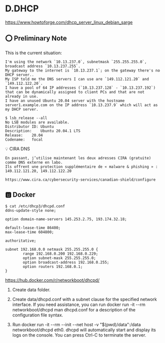 # D.DHCP

https://www.howtoforge.com/dhcp_server_linux_debian_sarge

## :o: Preliminary Note

This is the current situation:

```
I'm using the network `10.13.237.0`, subnetmask `255.255.255.0`, broadcast address `10.13.237.255`.
My gateway to the internet is `10.13.237.1`; on the gateway there's no DHCP server..
My ISP told me the DNS servers I can use are `149.112.121.20` and `149.112.122.20`.
I have a pool of 64 IP addresses (`10.13.237.128` - `10.13.237.192`) that can be dynamically assigned to client PCs and that are not already in use.
I have an unused Ubuntu 20.04 server with the hostname server1.example.com on the IP address `10.13.237.9` which will act as my DHCP server.
```

```
$ lsb_release --all
No LSB modules are available.
Distributor ID:	Ubuntu
Description:	Ubuntu 20.04.1 LTS
Release:	20.04
Codename:	focal
```


:bulb: CIRA DNS
```
En passant, j’utilise maintenant les deux adresses CIRA (gratuite) comme DNS externe en labo.
Ils offrent une protection supplémentaire de « malware & phishing » : 149.112.121.20, 149.112.122.20
 
https://www.cira.ca/cybersecurity-services/canadian-shield/configure
```

## :b: Docker


```
$ cat /etc/dhcp3/dhcpd.conf
ddns-update-style none;

option domain-name-servers 145.253.2.75, 193.174.32.18;

default-lease-time 86400;
max-lease-time 604800;

authoritative;

subnet 192.168.0.0 netmask 255.255.255.0 {
        range 192.168.0.200 192.168.0.229;
        option subnet-mask 255.255.255.0;
        option broadcast-address 192.168.0.255;
        option routers 192.168.0.1;
}
```

https://hub.docker.com/r/networkboot/dhcpd/

1. Create data folder.

1. Create data/dhcpd.conf with a subnet clause for the specified network interface. If you need assistance, you can run docker run -it --rm networkboot/dhcpd man dhcpd.conf for a description of the configuration file syntax.

1. Run docker run -it --rm --init --net host -v "$(pwd)/data":/data networkboot/dhcpd eth0. dhcpd will automatically start and display its logs on the console. You can press Ctrl-C to terminate the server.
